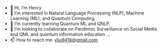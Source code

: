 - 👋 Hi, I’m Henry
- 👀 I’m interested in Natural Language Processing (NLP), Machine Learning (ML), and Quantum Computing
- 🌱 I’m currently learning Quantum ML and QNLP. 
- 💞️ I’m looking to collaborate on Pandemic Surveillance on Social Media and QML and quantum information education ...
- 📫 How to reach me: yliu9418@gmail.com

<!--- 
![Resume] (https://github.com/yliu9418/yliu9418/blob/cd3c0d8f48360bebca63cfd84d254c8d74877724/Resume_YL.jpeg)
--->

<!---
yliu9418/yliu9418 is a ✨ special ✨ repository because its `README.md` (this file) appears on your GitHub profile.
You can click the Preview link to take a look at your changes.
--->
